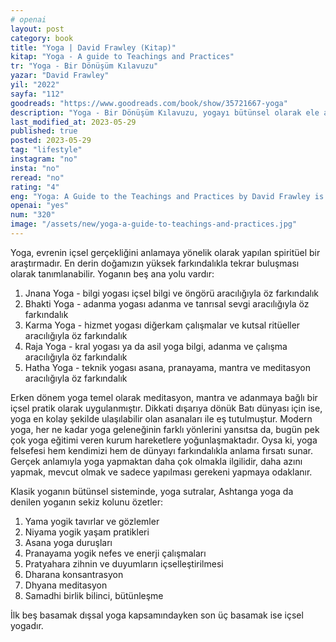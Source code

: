```yaml
---
# openai
layout: post
category: book
title: "Yoga | David Frawley (Kitap)"
kitap: "Yoga - A guide to Teachings and Practices"
tr: "Yoga - Bir Dönüşüm Kılavuzu"
yazar: "David Frawley"
yil: "2022"
sayfa: "112"
goodreads: "https://www.goodreads.com/book/show/35721667-yoga"
description: "Yoga - Bir Dönüşüm Kılavuzu, yogayı bütünsel olarak ele alıyor. Rehber niteliğindeki bu kitap, yoga ile ilgili teknikleri ve kavramları açıklıyor."
last_modified_at: 2023-05-29
published: true
posted: 2023-05-29
tag: "lifestyle" 
instagram: "no"
insta: "no"
reread: "no"
rating: "4"
eng: "Yoga: A Guide to the Teachings and Practices by David Frawley is a comprehensive book that explores the essence of yoga. Drawing on his extensive knowledge of ancient yogic texts and practices, Frawley provides readers with a profound understanding of the philosophy, principles and techniques of yoga. Exploring topics such as asanas (postures), pranayama (breathing exercises), meditation and the spiritual dimensions of yoga, the book serves as a practical guide for beginners and experienced practitioners alike. "
openai: "yes"
num: "320"
image: "/assets/new/yoga-a-guide-to-teachings-and-practices.jpg"
---
```


Yoga, evrenin içsel gerçekliğini anlamaya yönelik olarak yapılan spiritüel bir araştırmadır. En derin doğamızın yüksek farkındalıkla tekrar buluşması olarak tanımlanabilir. Yoganın beş ana yolu vardır:
1. Jnana Yoga - bilgi yogası
içsel bilgi ve öngörü aracılığıyla öz farkındalık
2. Bhakti Yoga - adanma yogası
adanma ve tanrısal sevgi aracılığıyla öz farkındalık
3. Karma Yoga - hizmet yogası
diğerkam çalışmalar ve kutsal ritüeller aracılığıyla öz farkındalık
4. Raja Yoga - kral yogası ya da asil yoga
bilgi, adanma ve çalışma aracılığıyla öz farkındalık
5. Hatha Yoga - teknik yogası
asana, pranayama, mantra ve meditasyon aracılığıyla öz farkındalık

Erken dönem yoga temel olarak meditasyon, mantra ve adanmaya bağlı bir içsel pratik olarak uygulanmıştır. Dikkati dışarıya dönük Batı dünyası için ise, yoga en kolay şekilde ulaşılabilir olan asanaları ile eş tutulmuştur. Modern yoga, her ne kadar yoga geleneğinin farklı yönlerini yansıtsa da, bugün pek çok yoga eğitimi veren kurum hareketlere yoğunlaşmaktadır. Oysa ki, yoga felsefesi hem kendimizi hem de dünyayı farkındalıkla anlama fırsatı sunar. Gerçek anlamıyla yoga yapmaktan daha çok olmakla ilgilidir, daha azını yapmak, mevcut olmak ve sadece yapılması gerekeni yapmaya odaklanır. 

Klasik yoganın bütünsel sisteminde, yoga sutralar, Ashtanga yoga da denilen yoganın sekiz kolunu özetler:
1. Yama
yogik tavırlar ve gözlemler
2. Niyama
yogik yaşam pratikleri
3. Asana
yoga duruşları
4. Pranayama 
yogik nefes ve enerji çalışmaları
5. Pratyahara 
zihnin ve duyumların içselleştirilmesi
6. Dharana
konsantrasyon
7. Dhyana
meditasyon
8. Samadhi
birlik bilinci, bütünleşme

İlk beş basamak dışsal yoga kapsamındayken son üç basamak ise içsel yogadır.


